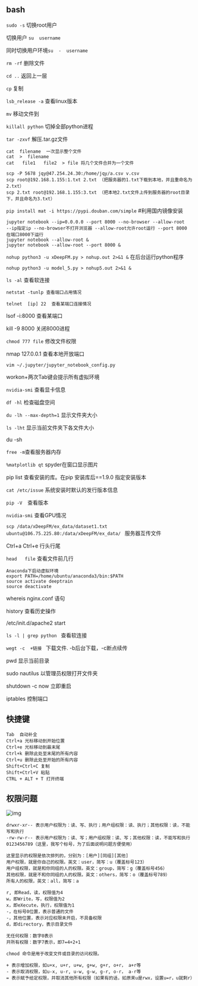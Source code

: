 ## bash

`sudo -s` 切换root用户

切换用户  `su  username`

同时切换用户环境`su  -  username`

`rm -rf`  删除文件

`cd ..` 返回上一层

`cp` 复制

`lsb_release -a`  查看linux版本

`mv`  移动文件到

`killall python` 切掉全部python进程

`tar -zxvf` 解压.tar.gz文件

```
cat  filename  一次显示整个文件
cat  >  filename
cat   file1   file2  > file	将几个文件合并为一个文件
```

```
scp -P 5678 jqy@47.254.24.30:/home/jqy/a.csv v.csv
scp root@192.168.1.155:1.txt 2.txt （把服务器的1.txt下载到本地，并且重命名为2.txt）
scp 2.txt root@192.168.1.155:3.txt （把本地2.txt文件上传到服务器的root目录下，并且命名为3.txt）
```

`pip install mat -i https://pypi.douban.com/simple`   #利用国内镜像安装

````
jupyter notebook --ip=0.0.0.0 --port 8000 --no-browser --allow-root     
--ip指定ip --no-browser不打开浏览器 --allow-root允许root运行 --port 8000 在端口8000下运行
jupyter notebook --allow-root &
jupyter notebook --allow-root --port 8000 &
````

`nohup python3 -u xDeepFM.py > nohup.out 2>&1 &`   在后台运行python程序

`nohup python3 -u model_5.py > nohup5.out 2>&1 &`

`ls -al`  查看软连接

```
netstat -tunlp 查看端口占用情况
```

```
telnet  [ip] 22  查看某端口连接情况
```

lsof -i:8000  查看某端口

kill -9 8000  关闭8000进程

`chmod 777 file`  修改文件权限

nmap 127.0.0.1    查看本地开放端口

`vim ~/.jupyter/jupyter_notebook_config.py`

workon+两次Tab键会提示所有虚拟环境

`nvidia-smi` 查看显卡信息

`df -hl`  检查磁盘空间

`du -lh --max-depth=1` 显示文件夹大小

`ls -lht` 显示当前文件夹下各文件大小

du -sh

`free -m`查看服务器内存

`%matplotlib qt`  spyder在窗口显示图片

pip list 查看安装的库。在pip 安装库后==1.9.0  指定安装版本

`cat /etc/issue`  系统安装时默认的发行版本信息

`pip -V  `查看版本

`nvidia-smi`  查看GPU情况

`scp /data/xDeepFM/ex_data/dataset1.txt ubuntu@106.75.225.80:/data/xDeepFM/ex_data/ ` 服务器互传文件

Ctrl+a  Ctrl+e   行头行尾

`head   file` 查看文件前几行

```
Anaconda下启动虚拟环境
export PATH=/home/ubuntu/anaconda3/bin:$PATH
source activate deeptrain
source deactivate        
```

whereis nginx.conf  语句

history  查看历史操作

/etc/init.d/apache2 start

`ls -l | grep python ` 查看软连接

`wegt -c  +链接 ` 下载文件.  -b后台下载，-c断点续传

pwd	显示当前目录

sudo nautilus	以管理员权限打开文件夹

shutdown -c now 立即重启

iptables	控制端口



## 快捷键

```
Tab  自动补全
Ctrl+a 光标移动到开始位置
Ctrl+e 光标移动到最末尾
Ctrl+k 删除此处至末尾的所有内容
Ctrl+u 删除此处至开始的所有内容
Shift+Ctrl+C 复制
Shift+Ctrl+V 粘贴
CTRL + ALT + T 打开终端
```

## 权限问题

![img](http://tinywan-develop.oss-cn-hangzhou.aliyuncs.com/18-11-13/58024930.jpg)

```
drwxr-xr-- 表示用户权限为：读、写、执行；用户组权限：读、执行；其他权限：读，不能写和执行
-rw-rw-r-- 表示用户权限为：读、写；用户组权限：读、写；其他权限：读，不能写和执行
0123456789（这里，我写个标号，为了后面说明问题方便使用）

这里显示的权限是依次排列的，分别为：[用户][同组][其他]
用户权限，就是你自己的权限。英文：user，简写：u（覆盖标号123）
用户组权限，就是和你同组的人的权限。英文：group，简写：g（覆盖标号456）
其他权限，就是不和你同组的人的权限。英文：others，简写：o（覆盖标号789）
所有人的权限，英文：all，简写：a

r, 即Read，读，权限值为4
w，即Write，写，权限值为2
x，即eXecute，执行，权限值为1
-，在标号0位置，表示普通的文件
-，其他位置，表示对应权限未开启，不具备权限
d，即directory，表示目录文件

无任何权限：数字0表示
开所有权限：数字7表示，即7=4+2+1

chmod 命令是用于改变文件或目录的访问权限。

+ 表示增加权限，如u+x, u+r, u+w, g+w, g+r, o+r， a+r等
- 表示取消权限，如u-x, u-r, u-w, g-w, g-r, o-r， a-r等
= 表示赋予给定权限，并取消其他所有权限（如果有的话，如原来u是rwx，设置u=r，u就剩r）
```

